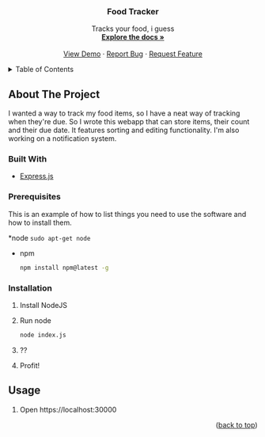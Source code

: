 <div id="top"></div>

<br />
<div align="center">

  <h3 align="center">Food Tracker</h3>

  <p align="center">
    Tracks your food, i guess
    <br />
    <a href="https://github.com/othneildrew/Best-README-Template"><strong>Explore the docs »</strong></a>
    <br />
    <br />
    <a href="https://github.com/othneildrew/Best-README-Template">View Demo</a>
    ·
    <a href="https://github.com/othneildrew/Best-README-Template/issues">Report Bug</a>
    ·
    <a href="https://github.com/othneildrew/Best-README-Template/issues">Request Feature</a>
  </p>
</div>


<details>
  <summary>Table of Contents</summary>
  <ol>
    <li>
      <a href="#about-the-project">About The Project</a>
      <ul>
        <li><a href="#built-with">Built With</a></li>
      </ul>
    </li>
    <li>
      <ul>
        <li><a href="#prerequisites">Prerequisites</a></li>
        <li><a href="#installation">Installation</a></li>
      </ul>
    </li>
    <li><a href="#usage">Usage</a></li>
  </ol>
</details>


## About The Project


I wanted a way to track my food items, so I have a neat way of tracking when they're due.
So I wrote this webapp that can store items, their count and their due date. It features sorting and editing functionality.
I'm also working on a notification system.


### Built With

* [Express.js](https://expressjs.com/)


### Prerequisites

This is an example of how to list things you need to use the software and how to install them.

*node
    ```
    sudo apt-get node
    ```

* npm
  ```sh
  npm install npm@latest -g
  ```

### Installation

1. Install NodeJS
2. Run node 
    ```sh
    node index.js
    ```

3. ??
4. Profit!


## Usage

1. Open https://localhost:30000


<p align="right">(<a href="#top">back to top</a>)</p>